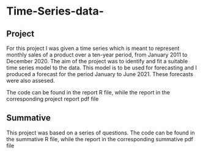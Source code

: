 # Time-Series-data-
## Project 
For this project I was given a time series which is meant to represent monthly sales of a product over a ten-year period, from January 2011 to December 2020.
The aim of the project was to identify and fit a suitable time series model to the data. This model is to be used for forecasting and I produced a forecast
for the period January to June 2021. These forecasts were also assesed. 

The code can be found in the report R file, while the report in the corresponding project report pdf file

## Summative 
This project was based on a series of questions. The code can be found in the summative R file, while the report in the corresponding summative pdf file
